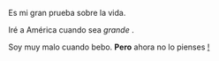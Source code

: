 Es mi gran prueba sobre la vida.

Iré a América cuando sea *grande* .

Soy muy malo cuando bebo. **Pero** ahora no lo pienses [!](https://www.kinopoisk.ru/film/ono-2-2019-686898/)
